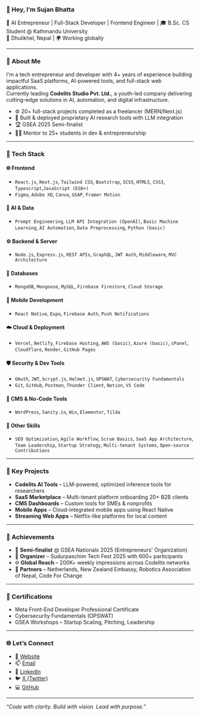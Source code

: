 ### 👋 Hey, I’m Sujan Bhatta

🚀 AI Entrepreneur | Full-Stack Developer | Frontend Engineer |
🎓 B.Sc. CS Student @ Kathmandu University  
📍 Dhulikhel, Nepal | 🌍 Working globally

---

### 🧠 About Me

I'm a tech entrepreneur and developer with 4+ years of experience building impactful SaaS platforms, AI-powered tools, and full-stack web applications.  
Currently leading **Codelits Studio Pvt. Ltd.**, a youth-led company delivering cutting-edge solutions in AI, automation, and digital infrastructure.

- ⚙️ 20+ full-stack projects completed as a freelancer (MERN/Next.js)
- 🧠 Built & deployed proprietary AI research tools with LLM integration
- 🏆 GSEA 2025 Semi-finalist
- 🧑‍🏫 Mentor to 25+ students in dev & entrepreneurship

---

### 💼 Tech Stack

#### 🌐 **Frontend**
- `React.js`, `Next.js`, `Tailwind CSS`, `Bootstrap`, `SCSS`, `HTML5`, `CSS3`, `Typescript`,`JavaScript (ES6+)`
- `Figma`, `Adobe XD`, `Canva`, `GSAP`, `Framer Motion`

#### 🧠 **AI & Data**
- `Prompt Engineering`, `LLM API Integration (OpenAI)`, `Basic Machine Learning`, `AI Automation`, `Data Preprocessing`, `Python (basic)`

#### ⚙️ **Backend & Server**
- `Node.js`, `Express.js`, `REST APIs`, `GraphQL`, `JWT Auth`, `Middleware`, `MVC Architecture`

#### 🧱 **Databases**
- `MongoDB`, `Mongoose`, `MySQL`, `Firebase Firestore`, `Cloud Storage`

#### 📱 **Mobile Development**
- `React Native`, `Expo`, `Firebase Auth`, `Push Notifications`

#### ☁️ **Cloud & Deployment**
- `Vercel`, `Netlify`, `Firebase Hosting`, `AWS (basic)`, `Azure (basic)`, `cPanel`, `Cloudflare`, `Render`, `GitHub Pages`

#### 🛡️ **Security & Dev Tools**
- `OAuth`, `JWT`, `bcrypt.js`, `Helmet.js`, `OPSWAT`, `Cybersecurity Fundamentals`
- `Git`, `GitHub`, `Postman`, `Thunder Client`, `Notion`, `VS Code`

#### 🧠 **CMS & No-Code Tools**
- `WordPress`, `Sanity.io`, `Wix`, `Elementor`, `Tilda`

#### 🧪 **Other Skills**
- `SEO Optimization`, `Agile Workflow`, `Scrum Basics`, `SaaS App Architecture`, `Team Leadership`, `Startup Strategy`, `Multi-tenant Systems`, `Open-source Contributions`

---

### 🚧 Key Projects

- **Codelits AI Tools** – LLM-powered, optimized inference tools for researchers  
- **SaaS Marketplace** – Multi-tenant platform onboarding 20+ B2B clients  
- **CMS Dashboards** – Custom tools for SMEs & nonprofits  
- **Mobile Apps** – Cloud-integrated mobile apps using React Native  
- **Streaming Web Apps** – Netflix-like platforms for local content

---

### 📢 Achievements

- 🏅 **Semi-finalist** @ GSEA Nationals 2025 (Entrepreneurs' Organization)  
- 🎉 **Organizer** – Sudurpaschim Tech Fest 2025 with 600+ participants  
- 🌐 **Global Reach** – 200K+ weekly impressions across Codelits networks  
- 🤝 **Partners** – Netherlands, New Zealand Embassy, Robotics Association of Nepal, Code For Change

---

### 🧾 Certifications

- Meta Front-End Developer Professional Certificate  
- Cybersecurity Fundamentals (OPSWAT)  
- GSEA Workshops – Startup Scaling, Pitching, Leadership

---

### 🌐 Let’s Connect

- 🔗 [Website](https://sujan0629.com.np)  
- 📫 [Email](mailto:sujanbhatta@codelitsstudio.com)  
- 💼 [LinkedIn](https://www.linkedin.com/in/sujan-bhatta-080206290609sbsrsb/)  
- 🐦 [X (Twitter)](https://x.com/sujan_0629)  
- 💻 [GitHub](https://github.com/sujan0629)

---

_“Code with clarity. Build with vision. Lead with purpose.”_
